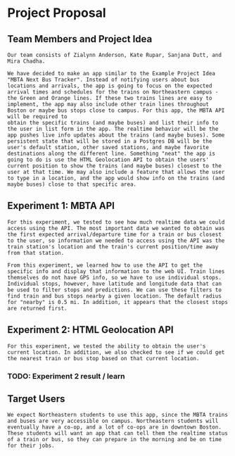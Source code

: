 # Project Proposal

## Team Members and Project Idea
	Our team consists of Zialynn Anderson, Kate Rupar, Sanjana Dutt, and Mira Chadha. 

	We have decided to make an app similar to the Example Project Idea "MBTA Next Bus Tracker". Instead of notifying users about bus locations and arrivals, the app is going to focus on the expected arrival times and schedules for the trains on Northeastern campus - the Green and Orange lines. If these two trains lines are easy to implement, the app may also include other train lines throughout Boston or maybe bus stops close to campus. For this app, the MBTA API will be required to 
	obtain the specific trains (and maybe buses) and list their info to the user in list form in the app. The realtime behavior will be the app pushes live info updates about the trains (and maybe buses). Some persistent state that will be stored in a Postgres DB will be the user's default station, other saved stations, and maybe favorite destinations along the different line. Something "neat" the app is going to do is use the HTML Geolocation API to obtain the users' current position to show the trains (and maybe buses) closest to the user at that time. We may also include a feature that allows the user to type in a location, and the app would show info on the trains (and maybe buses) close to that specific area. 

## Experiment 1: MBTA API
	For this experiment, we tested to see how much realtime data we could access using the API. The most important data we wanted to obtain was the first expected arrival/departure time for a train or bus closest to the user, so information we needed to access using the API was the train station's location and the train's current position/time away from that station. 

	From this experiment, we learned how to use the API to get the specific info and display that information to the web UI. Train lines themselves do not have GPS info, so we have to use individual stops. Individual stops, however, have latitude and longitude data that can be used to filter stops and predictions. We can use these filters to find train and bus stops nearby a given location. The default radius for "nearby" is 0.5 mi. In addition, it appears that the closest stops are returned first.

## Experiment 2: HTML Geolocation API
	For this experiment, we tested the ability to obtain the user's current location. In addition, we also checked to see if we could get the nearest train or bus stop based on that current location. 

### TODO: Experiment 2 result / learn

## Target Users
	We expect Northeastern students to use this app, since the MBTA trains and buses are very accessible on campus. Northeastern students will eventually have a co-op, and a lot of co-ops are in downtown Boston. These students will want an app that can tell them the realtime status of a train or bus, so they can prepare in the morning and be on time for their jobs.